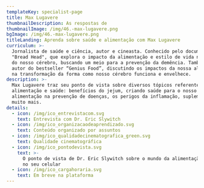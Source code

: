 ```yaml
---
templateKey: specialist-page
title: Max Lugavere
thumbnailDescription: As respostas de
thumbnailImage: /img/46.-max-lugavere.png
bgImage: /img/46.-max-lugavere.png
titleLanding: Aprenda sobre saúde e alimentação com Max Lugavere
curriculum: >-
  Jornalista de saúde e ciência, autor e cineasta. Conhecido pelo documentário
  "Bread Head", que explora o impacto da alimentação e estilo de vida na saúde
  do nosso cérebro, buscando um meio para a prevenção da demência. Também é
  autor do bestseller “Genius Food”, discutindo os impactos da nossa alimentação
  na transformação da forma como nosso cérebro funciona e envelhece.
description: >-
  Max Lugavere traz seu ponto de vista sobre diversos tópicos referentes à
  alimentação e saúde: benefícios do jejum, criando saúde para o nosso cérebro,
  alimentação na prevenção de doenças, os perigos da inflamação, suplementação e
  muito mais.
details:
  - icon: /img/ico_entrevistacom.svg
    text: Entrevista com Dr. Eric Slywitch
  - icon: /img/ico_organizacaodeaprendizado.svg
    text: Conteúdo organizado por assuntos
  - icon: /img/ico_qualidadecinematografica_green.svg
    text: Qualidade cinematográfica
  - icon: /img/ico_pontodevista.svg
    text: >-
      O ponto de vista de Dr. Eric Slywitch sobre o mundo da alimentação direto
      no seu celular
  - icon: /img/ico_cargahoraria.svg
    text: Em breve na plataforma
---
```


